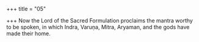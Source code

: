 +++
title = "05"

+++
Now the Lord of the Sacred Formulation proclaims the mantra worthy  to be spoken,
in which Indra, Varuṇa, Mitra, Aryaman, and the gods have made
their home.